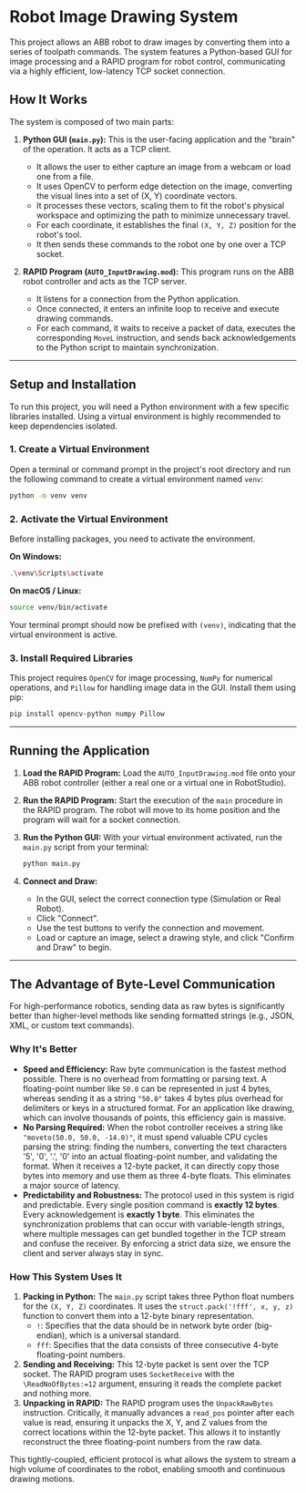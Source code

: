 # Robot Image Drawing System

This project allows an ABB robot to draw images by converting them into a series of toolpath commands. The system features a Python-based GUI for image processing and a RAPID program for robot control, communicating via a highly efficient, low-latency TCP socket connection.

## How It Works

The system is composed of two main parts:

1.  **Python GUI (`main.py`):** This is the user-facing application and the "brain" of the operation. It acts as a TCP client.
    * It allows the user to either capture an image from a webcam or load one from a file.
    * It uses OpenCV to perform edge detection on the image, converting the visual lines into a set of (X, Y) coordinate vectors.
    * It processes these vectors, scaling them to fit the robot's physical workspace and optimizing the path to minimize unnecessary travel.
    * For each coordinate, it establishes the final `(X, Y, Z)` position for the robot's tool.
    * It then sends these commands to the robot one by one over a TCP socket.

2.  **RAPID Program (`AUTO_InputDrawing.mod`):** This program runs on the ABB robot controller and acts as the TCP server.
    * It listens for a connection from the Python application.
    * Once connected, it enters an infinite loop to receive and execute drawing commands.
    * For each command, it waits to receive a packet of data, executes the corresponding `MoveL` instruction, and sends back acknowledgements to the Python script to maintain synchronization.

---

## Setup and Installation

To run this project, you will need a Python environment with a few specific libraries installed. Using a virtual environment is highly recommended to keep dependencies isolated.

### 1. Create a Virtual Environment

Open a terminal or command prompt in the project's root directory and run the following command to create a virtual environment named `venv`:

```bash
python -m venv venv
```

### 2. Activate the Virtual Environment

Before installing packages, you need to activate the environment.

**On Windows:**
```bash
.\venv\Scripts\activate
```

**On macOS / Linux:**
```bash
source venv/bin/activate
```

Your terminal prompt should now be prefixed with `(venv)`, indicating that the virtual environment is active.

### 3. Install Required Libraries

This project requires `OpenCV` for image processing, `NumPy` for numerical operations, and `Pillow` for handling image data in the GUI. Install them using pip:

```bash
pip install opencv-python numpy Pillow
```

---

## Running the Application

1.  **Load the RAPID Program:** Load the `AUTO_InputDrawing.mod` file onto your ABB robot controller (either a real one or a virtual one in RobotStudio).
2.  **Run the RAPID Program:** Start the execution of the `main` procedure in the RAPID program. The robot will move to its home position and the program will wait for a socket connection.
3.  **Run the Python GUI:** With your virtual environment activated, run the `main.py` script from your terminal:

    ```bash
    python main.py
    ```
4.  **Connect and Draw:**
    * In the GUI, select the correct connection type (Simulation or Real Robot).
    * Click "Connect".
    * Use the test buttons to verify the connection and movement.
    * Load or capture an image, select a drawing style, and click "Confirm and Draw" to begin.

---

## The Advantage of Byte-Level Communication

For high-performance robotics, sending data as raw bytes is significantly better than higher-level methods like sending formatted strings (e.g., JSON, XML, or custom text commands).

### Why It's Better

* **Speed and Efficiency:** Raw byte communication is the fastest method possible. There is no overhead from formatting or parsing text. A floating-point number like `50.0` can be represented in just 4 bytes, whereas sending it as a string `"50.0"` takes 4 bytes plus overhead for delimiters or keys in a structured format. For an application like drawing, which can involve thousands of points, this efficiency gain is massive.
* **No Parsing Required:** When the robot controller receives a string like `"moveto(50.0, 50.0, -14.0)"`, it must spend valuable CPU cycles parsing the string: finding the numbers, converting the text characters '5', '0', '.', '0' into an actual floating-point number, and validating the format. When it receives a 12-byte packet, it can directly copy those bytes into memory and use them as three 4-byte floats. This eliminates a major source of latency.
* **Predictability and Robustness:** The protocol used in this system is rigid and predictable. Every single position command is **exactly 12 bytes**. Every acknowledgement is **exactly 1 byte**. This eliminates the synchronization problems that can occur with variable-length strings, where multiple messages can get bundled together in the TCP stream and confuse the receiver. By enforcing a strict data size, we ensure the client and server always stay in sync.

### How This System Uses It

1.  **Packing in Python:** The `main.py` script takes three Python float numbers for the `(X, Y, Z)` coordinates. It uses the `struct.pack('!fff', x, y, z)` function to convert them into a 12-byte binary representation.
    * `!`: Specifies that the data should be in network byte order (big-endian), which is a universal standard.
    * `fff`: Specifies that the data consists of three consecutive 4-byte floating-point numbers.
2.  **Sending and Receiving:** This 12-byte packet is sent over the TCP socket. The RAPID program uses `SocketReceive` with the `\ReadNoOfBytes:=12` argument, ensuring it reads the complete packet and nothing more.
3.  **Unpacking in RAPID:** The RAPID program uses the `UnpackRawBytes` instruction. Critically, it manually advances a `read_pos` pointer after each value is read, ensuring it unpacks the X, Y, and Z values from the correct locations within the 12-byte packet. This allows it to instantly reconstruct the three floating-point numbers from the raw data.

This tightly-coupled, efficient protocol is what allows the system to stream a high volume of coordinates to the robot, enabling smooth and continuous drawing motions.
